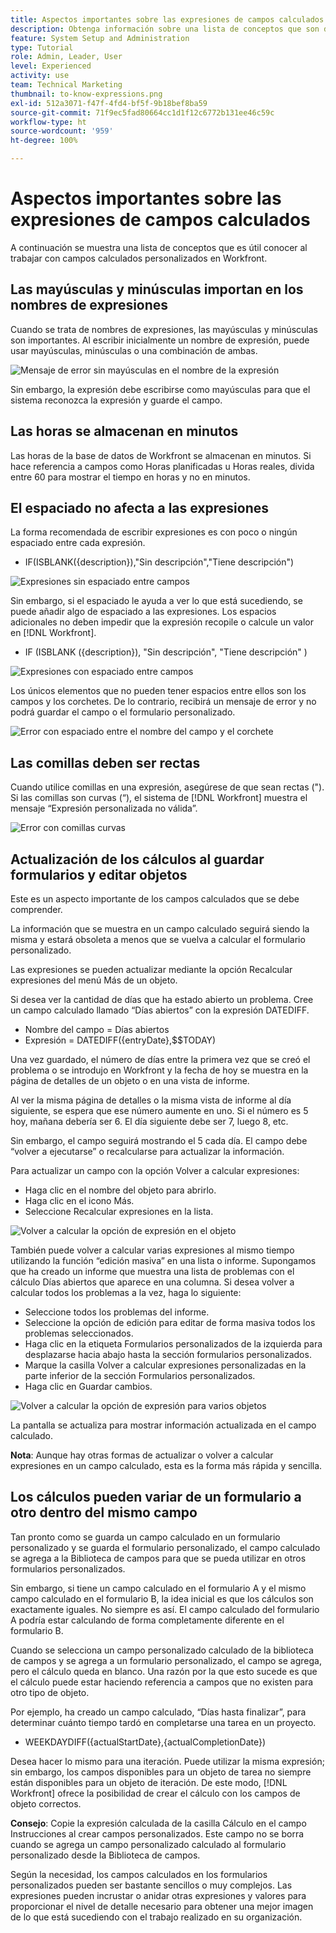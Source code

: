 ```yaml
---
title: Aspectos importantes sobre las expresiones de campos calculados
description: Obtenga información sobre una lista de conceptos que son dignos de conocer al trabajar con campos calculados personalizados en  [!DNL Workfront].
feature: System Setup and Administration
type: Tutorial
role: Admin, Leader, User
level: Experienced
activity: use
team: Technical Marketing
thumbnail: to-know-expressions.png
exl-id: 512a3071-f47f-4fd4-bf5f-9b18bef8ba59
source-git-commit: 71f9ec5fad80664cc1d1f12c6772b131ee46c59c
workflow-type: ht
source-wordcount: '959'
ht-degree: 100%

---
```


# Aspectos importantes sobre las expresiones de campos calculados

A continuación se muestra una lista de conceptos que es útil conocer al trabajar con campos calculados personalizados en Workfront.

## Las mayúsculas y minúsculas importan en los nombres de expresiones

Cuando se trata de nombres de expresiones, las mayúsculas y minúsculas son importantes. Al escribir inicialmente un nombre de expresión, puede usar mayúsculas, minúsculas o una combinación de ambas.

![Mensaje de error sin mayúsculas en el nombre de la expresión](assets/T2K01.png)

Sin embargo, la expresión debe escribirse como mayúsculas para que el sistema reconozca la expresión y guarde el campo.



## Las horas se almacenan en minutos

Las horas de la base de datos de Workfront se almacenan en minutos. Si hace referencia a campos como Horas planificadas u Horas reales, divida entre 60 para mostrar el tiempo en horas y no en minutos.

## El espaciado no afecta a las expresiones

La forma recomendada de escribir expresiones es con poco o ningún espaciado entre cada expresión.

* IF(ISBLANK({description}),&quot;Sin descripción&quot;,&quot;Tiene descripción&quot;)

![Expresiones sin espaciado entre campos](assets/T2K02.png)

Sin embargo, si el espaciado le ayuda a ver lo que está sucediendo, se puede añadir algo de espaciado a las expresiones. Los espacios adicionales no deben impedir que la expresión recopile o calcule un valor en [!DNL Workfront].

* IF (ISBLANK ({description}), &quot;Sin descripción&quot;, &quot;Tiene descripción&quot; )

![Expresiones con espaciado entre campos](assets/T2K03.png)

Los únicos elementos que no pueden tener espacios entre ellos son los campos y los corchetes. De lo contrario, recibirá un mensaje de error y no podrá guardar el campo o el formulario personalizado.

![Error con espaciado entre el nombre del campo y el corchete](assets/T2K04.png)

## Las comillas deben ser rectas

Cuando utilice comillas en una expresión, asegúrese de que sean rectas (&quot;). Si las comillas son curvas (“), el sistema de [!DNL Workfront] muestra el mensaje “Expresión personalizada no válida”.

![Error con comillas curvas](assets/T2K05.png)

## Actualización de los cálculos al guardar formularios y editar objetos

Este es un aspecto importante de los campos calculados que se debe comprender.

La información que se muestra en un campo calculado seguirá siendo la misma y estará obsoleta a menos que se vuelva a calcular el formulario personalizado.

Las expresiones se pueden actualizar mediante la opción Recalcular expresiones del menú Más de un objeto.

Si desea ver la cantidad de días que ha estado abierto un problema. Cree un campo calculado llamado “Días abiertos” con la expresión DATEDIFF.

* Nombre del campo = Días abiertos
* Expresión = DATEDIFF({entryDate},$$TODAY)

Una vez guardado, el número de días entre la primera vez que se creó el problema o se introdujo en Workfront y la fecha de hoy se muestra en la página de detalles de un objeto o en una vista de informe.

Al ver la misma página de detalles o la misma vista de informe al día siguiente, se espera que ese número aumente en uno. Si el número es 5 hoy, mañana debería ser 6. El día siguiente debe ser 7, luego 8, etc.

Sin embargo, el campo seguirá mostrando el 5 cada día. El campo debe “volver a ejecutarse” o recalcularse para actualizar la información.

Para actualizar un campo con la opción Volver a calcular expresiones:

* Haga clic en el nombre del objeto para abrirlo.
* Haga clic en el icono Más.
* Seleccione Recalcular expresiones en la lista.

![Volver a calcular la opción de expresión en el objeto](assets/T2K06.png)

También puede volver a calcular varias expresiones al mismo tiempo utilizando la función “edición masiva” en una lista o informe. Supongamos que ha creado un informe que muestra una lista de problemas con el cálculo Días abiertos que aparece en una columna. Si desea volver a calcular todos los problemas a la vez, haga lo siguiente:

* Seleccione todos los problemas del informe.
* Seleccione la opción de edición para editar de forma masiva todos los problemas seleccionados.
* Haga clic en la etiqueta Formularios personalizados de la izquierda para desplazarse hacia abajo hasta la sección formularios personalizados.
* Marque la casilla Volver a calcular expresiones personalizadas en la parte inferior de la sección Formularios personalizados.
* Haga clic en Guardar cambios.

![Volver a calcular la opción de expresión para varios objetos](assets/T2K07.png)

La pantalla se actualiza para mostrar información actualizada en el campo calculado.

**Nota**: Aunque hay otras formas de actualizar o volver a calcular expresiones en un campo calculado, esta es la forma más rápida y sencilla.

## Los cálculos pueden variar de un formulario a otro dentro del mismo campo

Tan pronto como se guarda un campo calculado en un formulario personalizado y se guarda el formulario personalizado, el campo calculado se agrega a la Biblioteca de campos para que se pueda utilizar en otros formularios personalizados.

Sin embargo, si tiene un campo calculado en el formulario A y el mismo campo calculado en el formulario B, la idea inicial es que los cálculos son exactamente iguales. No siempre es así. El campo calculado del formulario A podría estar calculando de forma completamente diferente en el formulario B.

Cuando se selecciona un campo personalizado calculado de la biblioteca de campos y se agrega a un formulario personalizado, el campo se agrega, pero el cálculo queda en blanco. Una razón por la que esto sucede es que el cálculo puede estar haciendo referencia a campos que no existen para otro tipo de objeto.

Por ejemplo, ha creado un campo calculado, “Días hasta finalizar”, para determinar cuánto tiempo tardó en completarse una tarea en un proyecto.

* WEEKDAYDIFF({actualStartDate},{actualCompletionDate})

Desea hacer lo mismo para una iteración. Puede utilizar la misma expresión; sin embargo, los campos disponibles para un objeto de tarea no siempre están disponibles para un objeto de iteración. De este modo, [!DNL Workfront] ofrece la posibilidad de crear el cálculo con los campos de objeto correctos.

**Consejo**: Copie la expresión calculada de la casilla Cálculo en el campo Instrucciones al crear campos personalizados. Este campo no se borra cuando se agrega un campo personalizado calculado al formulario personalizado desde la Biblioteca de campos.

Según la necesidad, los campos calculados en los formularios personalizados pueden ser bastante sencillos o muy complejos. Las expresiones pueden incrustar o anidar otras expresiones y valores para proporcionar el nivel de detalle necesario para obtener una mejor imagen de lo que está sucediendo con el trabajo realizado en su organización.

<!--Depending on the need, calculated fields in custom forms can be quite simple or very complex. Expressions can embed, or nest, other expressions and values to provide the level of detail needed to get a better picture of what is going on with the work being done at your organization. 

Most of the examples and exercises in this course have been relatively simple to provide a base understanding of the expressions most commonly used and how to build those expressions in a custom calculated field. 

Now you’re ready to start building your own calculated custom fields.-->

